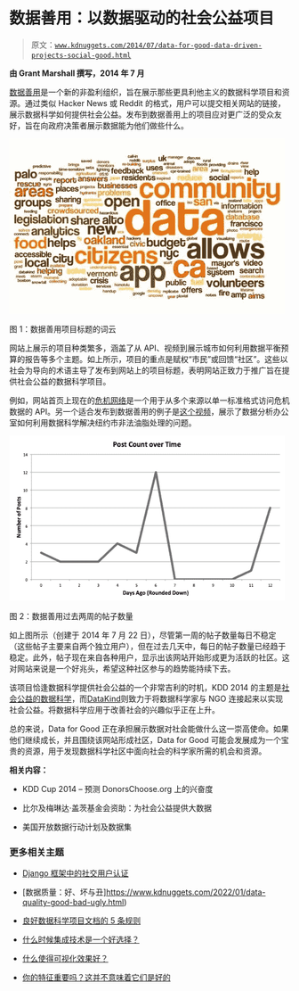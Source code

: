 # 数据善用：以数据驱动的社会公益项目

> 原文：[`www.kdnuggets.com/2014/07/data-for-good-data-driven-projects-social-good.html`](https://www.kdnuggets.com/2014/07/data-for-good-data-driven-projects-social-good.html)

**由 Grant Marshall 撰写，2014 年 7 月**

[数据善用](http://dataforgood.co/)是一个新的非盈利组织，旨在展示那些更具利他主义的数据科学项目和资源。通过类似 Hacker News 或 Reddit 的格式，用户可以提交相关网站的链接，展示数据科学如何提供社会公益。发布到数据善用上的项目应对更广泛的受众友好，旨在向政府决策者展示数据能为他们做些什么。

![数据善用项目标题的词云](img/3581df9c087f43bf0461989e44a13295.png)

图 1：数据善用项目标题的词云

网站上展示的项目种类繁多，涵盖了从 API、视频到展示城市如何利用数据平衡预算的报告等多个主题。如上所示，项目的重点是赋权“市民”或回馈“社区”。这些以社会为导向的术语主导了发布到网站上的项目标题，表明网站正致力于推广旨在提供社会公益的数据科学项目。

例如，网站首页上现在的[危机网络](http://www.dataforgood.co/posts/jyYRGoFxq42G4nh5g)是一个用于从多个来源以单一标准格式访问危机数据的 API。另一个适合发布到数据善用的例子是[这个视频](http://www.dataforgood.co/posts/eZBQuzsQSdEsW8TwJ)，展示了数据分析办公室如何利用数据科学解决纽约市非法油脂处理的问题。

![数据善用的帖子变化](img/48a44e2447ce18f9cc7cbd1aed88cf0d.png)

图 2：数据善用过去两周的帖子数量

如上图所示（创建于 2014 年 7 月 22 日），尽管第一周的帖子数量每日不稳定（这些帖子主要来自两个独立用户），但在过去几天中，每日的帖子数量已经趋于稳定。此外，帖子现在来自各种用户，显示出该网站开始形成更为活跃的社区。这对网站来说是一个好兆头，希望这种社区参与的趋势能持续下去。

该项目恰逢数据科学提供社会公益的一个非常吉利的时机，KDD 2014 的主题是[社会公益的数据科学](http://www.kdd.org/kdd2014/program.html)，而[DataKind](http://www.datakind.org/)则致力于将数据科学家与 NGO 连接起来以实现社会公益。将数据科学应用于改善社会的兴趣似乎正在上升。

总的来说，Data for Good 正在承担展示数据对社会能做什么这一崇高使命。如果他们继续成长，并且围绕该网站形成社区，Data for Good 可能会发展成为一个宝贵的资源，用于发现数据科学社区中面向社会的科学家所需的机会和资源。

**相关内容：**

+   KDD Cup 2014 – 预测 DonorsChoose.org 上的兴奋度

+   比尔及梅琳达·盖茨基金会资助：为社会公益提供大数据

+   美国开放数据行动计划及数据集

### 更多相关主题

+   [Django 框架中的社交用户认证](https://www.kdnuggets.com/2023/01/social-user-authentication-django-framework.html)

+   [数据质量：好、坏与丑]https://www.kdnuggets.com/2022/01/data-quality-good-bad-ugly.html)

+   [良好数据科学项目文档的 5 条规则](https://www.kdnuggets.com/2022/12/5-rules-good-data-science-project-documentation.html)

+   [什么时候集成技术是一个好选择？](https://www.kdnuggets.com/2022/07/would-ensemble-techniques-good-choice.html)

+   [什么使得可视化效果好？](https://www.kdnuggets.com/2022/10/sphere-makes-visualization-good.html)

+   [你的特征重要吗？这并不意味着它们是好的](https://www.kdnuggets.com/your-features-are-important-it-doesnt-mean-they-are-good)
